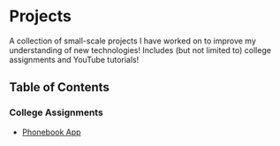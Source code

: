 # Projects
A collection of small-scale projects I have worked on to improve my understanding of new technologies! Includes (but not limited to) college assignments and YouTube tutorials!

## Table of Contents
### College Assignments
- <a href="./assignments/phonebook">Phonebook App</a>